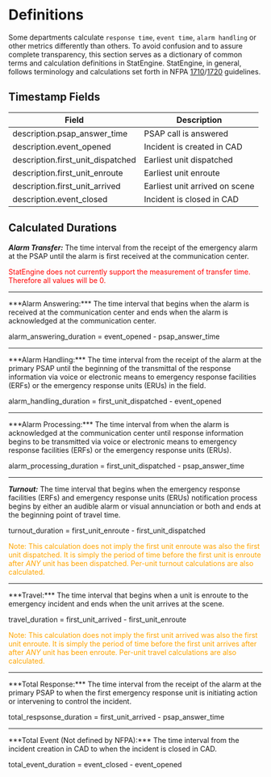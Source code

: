 # Definitions

Some departments calculate `response time`, `event time`, `alarm handling` or other metrics differently than others.
To avoid confusion and to assure complete transparency, this section serves as a dictionary of common terms and calculation definitions in StatEngine.
StatEngine, in general, follows terminology and calculations set forth in NFPA [1710](https://www.nfpa.org/Codes-and-Standards/ARCHIVED/Safer-Act-Grant/NFPA-1710)/[1720](https://www.nfpa.org/Codes-and-Standards/ARCHIVED/Safer-Act-Grant/NFPA-1720) guidelines.


## Timestamp Fields

Field | Description
------------ | -------------
description.psap_answer_time| PSAP call is answered
description.event_opened | Incident is created in CAD
description.first_unit_dispatched | Earliest unit dispatched
description.first_unit_enroute | Earliest unit enroute
description.first_unit_arrived | Earliest unit arrived on scene
description.event_closed | Incident is closed in CAD


## Calculated Durations

***Alarm Transfer:*** The time interval from the receipt of the emergency alarm at the PSAP until the alarm is first received at the communication center.

<span style="color:red">StatEngine does not currently support the measurement of transfer time.  Therefore all values will be 0.</span>

<hr>
***Alarm Answering:*** The time interval that begins when the alarm is received at the communication center and ends when the alarm is acknowledged at the communication center.

<span class="formula"> alarm_answering_duration = event_opened - psap_answer_time </span>

<hr>
***Alarm Handling:*** The time interval from the receipt of the alarm at the primary PSAP until the beginning of the transmittal of the response information via voice or electronic means to emergency response facilities (ERFs) or the emergency response units (ERUs) in the field.

<span class="formula"> alarm_handling_duration = first_unit_dispatched - event_opened </span>

<hr>
***Alarm Processing:***
The time interval from when the alarm is acknowledged at the communication center until response information begins to be transmitted via voice or electronic means to emergency response facilities (ERFs) or the emergency response units (ERUs).  

<span class="formula"> alarm_processing_duration = first_unit_dispatched - psap_answer_time </span>

<hr>

***Turnout:***
The time interval that begins when the emergency response facilities (ERFs) and emergency response units (ERUs) notification process begins by either an audible alarm or visual annunciation or both and ends at the beginning point of travel time.  

<span class="formula"> turnout_duration = first_unit_enroute -  first_unit_dispatched </span>

<span style="color:orange"> Note: This calculation does not imply the first unit enroute was also the first unit dispatched.  It is simply the period of time before the first unit is enroute after *ANY* unit has been dispatched.  Per-unit turnout calculations are also calculated.</span>

<hr>
***Travel:***
The time interval that begins when a unit is enroute to the emergency incident and ends when the unit arrives at the scene.

<span class="formula"> travel_duration = first_unit_arrived -  first_unit_enroute </span>

<span style="color:orange"> Note: This calculation does not imply the first unit arrived was also the first unit enroute.  It is simply the period of time before the first unit arrives after after *ANY* unit has been enroute.  Per-unit travel calculations are also calculated.</span>

<hr>
***Total Response:***
The time interval from the receipt of the alarm at the primary PSAP to when the first emergency response unit is initiating action or intervening to control the incident.

<span class="formula"> total_respsonse_duration = first_unit_arrived -  psap_answer_time </span>

<hr>
***Total Event (Not defined by NFPA):***
The time interval from the incident creation in CAD to when the incident is closed in CAD.

<span class="formula"> total_event_duration = event_closed -  event_opened </span>

